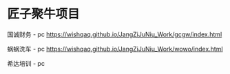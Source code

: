 # 匠子聚牛项目

国诚财务 - pc  https://wishqaq.github.io/JangZiJuNiu_Work/gcgw/index.html

蜗蜗洗车 - pc https://wishqaq.github.io/JangZiJuNiu_Work/wowo/index.html

<a heft="https://wishqaq.github.io/JangZiJuNiu_Work/xida_training/index.html">希达培训 - pc</a>
